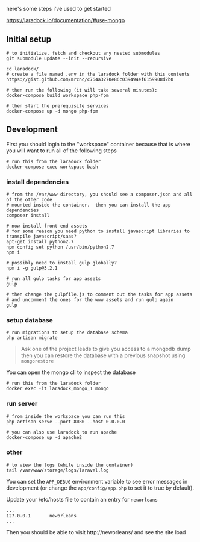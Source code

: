 here's some steps i've used to get started

https://laradock.io/documentation/#use-mongo

## Initial setup
```
# to initialize, fetch and checkout any nested submodules
git submodule update --init --recursive

cd laradock/
# create a file named .env in the laradock folder with this contents https://gist.github.com/mrcnc/c764a3270e86c039494ef6159908d2b0

# then run the following (it will take several minutes):
docker-compose build workspace php-fpm

# then start the prerequisite services 
docker-compose up -d mongo php-fpm
```


## Development

First you should login to the "workspace" container because that is where you will want to run all of the following steps
```
# run this from the laradock folder
docker-compose exec workspace bash
```

### install dependencies 
```
# from the /var/www directory, you should see a composer.json and all of the other code
# mounted inside the container.  then you can install the app dependencies
composer install

# now install front end assets 
# for some reason you need python to install javascript libraries to transpile javascript/saas?
apt-get install python2.7
npm config set python /usr/bin/python2.7
npm i

# possibly need to install gulp globally?
npm i -g gulp@3.2.1

# run all gulp tasks for app assets
gulp

# then change the gulpfile.js to comment out the tasks for app assets
# and uncomment the ones for the www assets and run gulp again
gulp
```

### setup database
```
# run migrations to setup the database schema
php artisan migrate
```

> Ask one of the project leads to give you access to a mongodb dump
> then you can restore the database with a previous snapshot using `mongorestore`


You can open the mongo cli to inspect the database
```
# run this from the laradock folder
docker exec -it laradock_mongo_1 mongo
```



### run server
```
# from inside the workspace you can run this
php artisan serve --port 8080 --host 0.0.0.0

# you can also use laradock to run apache
docker-compose up -d apache2
```

### other 
```
# to view the logs (while inside the container)
tail /var/www/storage/logs/laravel.log
```

You can set the `APP_DEBUG` environment variable to see error messages in development (or change the `app/config/app.php` to set it to true by default).

Update your /etc/hosts file to contain an entry for `neworleans`
```
...
127.0.0.1       neworleans
...
```

Then you should be able to visit http://neworleans/ and see the site load
